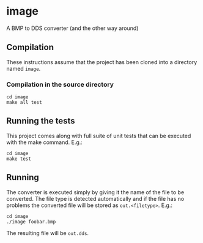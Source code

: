 # image

A BMP to DDS converter (and the other way around)

## Compilation

These instructions assume that the project has been
cloned into a directory named `image`.

### Compilation in the source directory

    cd image
    make all test

## Running the tests

This project comes along with full suite of unit tests
that can be executed with the make command. E.g.:

    cd image
    make test

## Running

The converter is executed simply by giving it the name
of the file to be converted. The file type is detected
automatically and if the file has no problems the converted
file will be stored as `out.<filetype>`. E.g.:

    cd image
    ./image foobar.bmp

The resulting file will be `out.dds`.
